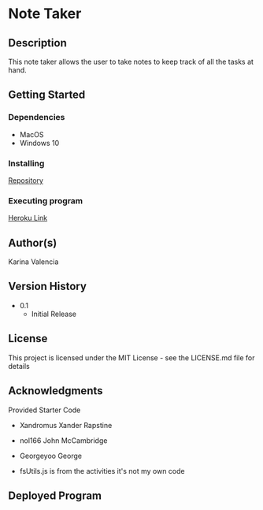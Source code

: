# Note Taker

## Description

This note taker allows the user to take notes to keep track of all the tasks at hand.

## Getting Started

### Dependencies

* MacOS
* Windows 10

### Installing

[Repository](https://github.com/Valencia01/note-taker)

### Executing program

[Heroku Link](https://mighty-tor-32363-c04f673d7458.herokuapp.com/)

## Author(s)

Karina Valencia

## Version History

* 0.1
    * Initial Release

## License

This project is licensed under the MIT License - see the LICENSE.md file for details

## Acknowledgments

Provided Starter Code

- Xandromus Xander Rapstine
- nol166 John McCambridge
- Georgeyoo George

- fsUtils.js is from the activities it's not my own code

## Deployed Program

![]()